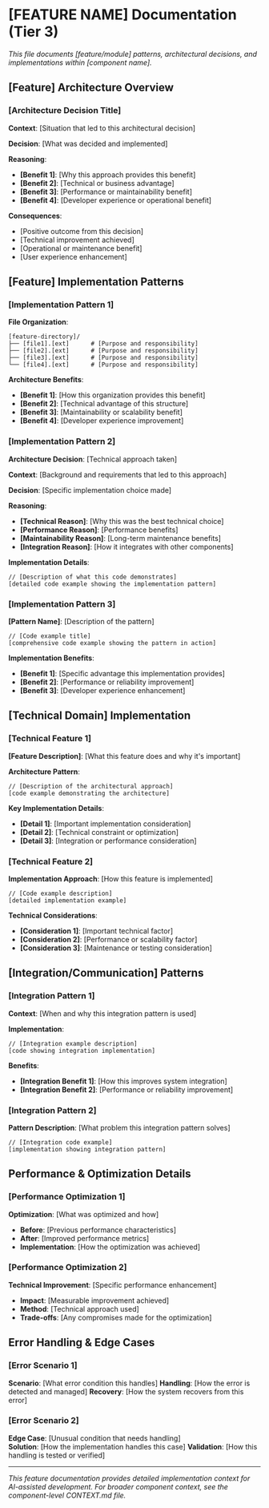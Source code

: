 # [FEATURE NAME] Documentation (Tier 3)

*This file documents [feature/module] patterns, architectural decisions, and implementations within [component name].*

## [Feature] Architecture Overview

### [Architecture Decision Title]

**Context**: [Situation that led to this architectural decision]

**Decision**: [What was decided and implemented]

**Reasoning**:
- **[Benefit 1]**: [Why this approach provides this benefit]
- **[Benefit 2]**: [Technical or business advantage]  
- **[Benefit 3]**: [Performance or maintainability benefit]
- **[Benefit 4]**: [Developer experience or operational benefit]

**Consequences**:
- [Positive outcome from this decision]
- [Technical improvement achieved]
- [Operational or maintenance benefit]
- [User experience enhancement]

## [Feature] Implementation Patterns

### [Implementation Pattern 1]

**File Organization**:
```
[feature-directory]/
├── [file1].[ext]      # [Purpose and responsibility]
├── [file2].[ext]      # [Purpose and responsibility]  
├── [file3].[ext]      # [Purpose and responsibility]
└── [file4].[ext]      # [Purpose and responsibility]
```

**Architecture Benefits**:
- **[Benefit 1]**: [How this organization provides this benefit]
- **[Benefit 2]**: [Technical advantage of this structure]
- **[Benefit 3]**: [Maintainability or scalability benefit]
- **[Benefit 4]**: [Developer experience improvement]

### [Implementation Pattern 2]

**Architecture Decision**: [Technical approach taken]

**Context**: [Background and requirements that led to this approach]

**Decision**: [Specific implementation choice made]

**Reasoning**:
- **[Technical Reason]**: [Why this was the best technical choice]
- **[Performance Reason]**: [Performance benefits]
- **[Maintainability Reason]**: [Long-term maintenance benefits]
- **[Integration Reason]**: [How it integrates with other components]

**Implementation Details**:
```[language]
// [Description of what this code demonstrates]
[detailed code example showing the implementation pattern]
```

### [Implementation Pattern 3]

**[Pattern Name]**: [Description of the pattern]

```[language]
// [Code example title]
[comprehensive code example showing the pattern in action]
```

**Implementation Benefits**:
- **[Benefit 1]**: [Specific advantage this implementation provides]
- **[Benefit 2]**: [Performance or reliability improvement]
- **[Benefit 3]**: [Developer experience enhancement]

## [Technical Domain] Implementation

### [Technical Feature 1]

**[Feature Description]**: [What this feature does and why it's important]

**Architecture Pattern**:
```[language]
// [Description of the architectural approach]
[code example demonstrating the architecture]
```

**Key Implementation Details**:
- **[Detail 1]**: [Important implementation consideration]
- **[Detail 2]**: [Technical constraint or optimization]
- **[Detail 3]**: [Integration or performance consideration]

### [Technical Feature 2]

**Implementation Approach**: [How this feature is implemented]

```[language]
// [Code example description]
[detailed implementation example]
```

**Technical Considerations**:
- **[Consideration 1]**: [Important technical factor]
- **[Consideration 2]**: [Performance or scalability factor]
- **[Consideration 3]**: [Maintenance or testing consideration]

## [Integration/Communication] Patterns

### [Integration Pattern 1]

**Context**: [When and why this integration pattern is used]

**Implementation**:
```[language]
// [Integration example description]
[code showing integration implementation]
```

**Benefits**:
- **[Integration Benefit 1]**: [How this improves system integration]
- **[Integration Benefit 2]**: [Performance or reliability improvement]

### [Integration Pattern 2]

**Pattern Description**: [What problem this integration pattern solves]

```[language]
// [Integration code example]
[implementation showing integration pattern]
```

## Performance & Optimization Details

### [Performance Optimization 1]
**Optimization**: [What was optimized and how]
- **Before**: [Previous performance characteristics]
- **After**: [Improved performance metrics]
- **Implementation**: [How the optimization was achieved]

### [Performance Optimization 2]  
**Technical Improvement**: [Specific performance enhancement]
- **Impact**: [Measurable improvement achieved]
- **Method**: [Technical approach used]
- **Trade-offs**: [Any compromises made for the optimization]

## Error Handling & Edge Cases

### [Error Scenario 1]
**Scenario**: [What error condition this handles]
**Handling**: [How the error is detected and managed]
**Recovery**: [How the system recovers from this error]

### [Error Scenario 2]
**Edge Case**: [Unusual condition that needs handling]  
**Solution**: [How the implementation handles this case]
**Validation**: [How this handling is tested or verified]

---

*This feature documentation provides detailed implementation context for AI-assisted development. For broader component context, see the component-level CONTEXT.md file.*